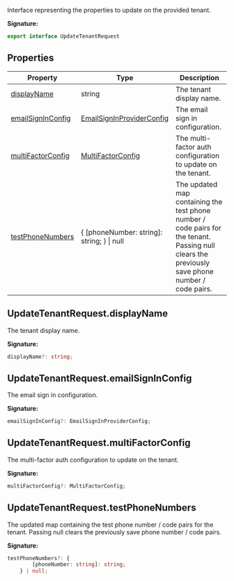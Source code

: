 Interface representing the properties to update on the provided tenant.

<b>Signature:</b>

```typescript
export interface UpdateTenantRequest 
```

## Properties

|  Property | Type | Description |
|  --- | --- | --- |
|  [displayName](./firebase-admin.auth.updatetenantrequest.md#updatetenantrequestdisplayname) | string | The tenant display name. |
|  [emailSignInConfig](./firebase-admin.auth.updatetenantrequest.md#updatetenantrequestemailsigninconfig) | [EmailSignInProviderConfig](./firebase-admin.auth.emailsigninproviderconfig.md#emailsigninproviderconfig_interface) | The email sign in configuration. |
|  [multiFactorConfig](./firebase-admin.auth.updatetenantrequest.md#updatetenantrequestmultifactorconfig) | [MultiFactorConfig](./firebase-admin.auth.multifactorconfig.md#multifactorconfig_interface) | The multi-factor auth configuration to update on the tenant. |
|  [testPhoneNumbers](./firebase-admin.auth.updatetenantrequest.md#updatetenantrequesttestphonenumbers) | { \[phoneNumber: string\]: string; } \| null | The updated map containing the test phone number / code pairs for the tenant. Passing null clears the previously save phone number / code pairs. |

## UpdateTenantRequest.displayName

The tenant display name.

<b>Signature:</b>

```typescript
displayName?: string;
```

## UpdateTenantRequest.emailSignInConfig

The email sign in configuration.

<b>Signature:</b>

```typescript
emailSignInConfig?: EmailSignInProviderConfig;
```

## UpdateTenantRequest.multiFactorConfig

The multi-factor auth configuration to update on the tenant.

<b>Signature:</b>

```typescript
multiFactorConfig?: MultiFactorConfig;
```

## UpdateTenantRequest.testPhoneNumbers

The updated map containing the test phone number / code pairs for the tenant. Passing null clears the previously save phone number / code pairs.

<b>Signature:</b>

```typescript
testPhoneNumbers?: {
        [phoneNumber: string]: string;
    } | null;
```
